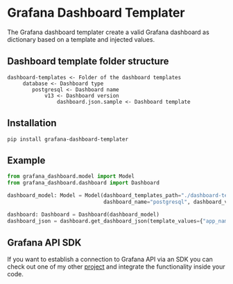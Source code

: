 # Grafana Dashboard Templater
The Grafana dashboard templater create a valid Grafana dashboard as dictionary based on a template and injected values.

## Dashboard template folder structure

```
dashboard-templates <- Folder of the dashboard templates
     database <- Dashboard type
        postgresql <- Dashboard name
            v13 <- Dashboard version
                dashboard.json.sample <- Dashboard template
```

## Installation

`pip install grafana-dashboard-templater`

## Example

```python
from grafana_dashboard.model import Model
from grafana_dashboard.dashboard import Dashboard

dashboard_model: Model = Model(dashboard_templates_path="./dashboard-templates", dashboard_type="database",
                               dashboard_name="postgresql", dashboard_version="v13")

dashboard: Dashboard = Dashboard(dashboard_model)
dashboard_json = dashboard.get_dashboard_json(template_values={"app_name": "PostgreSQL", "prometheus_name": "k8s-sonarqube-postgresql"})
```

## Grafana API SDK
If you want to establish a connection to Grafana API via an SDK you can check out one of my other [project](https://github.com/ZPascal/grafana_api_sdk) and integrate the functionality inside your code.